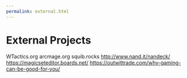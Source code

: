 ```yaml
---
permalink: external.html
---
```


# External Projects
 
WTactics.org
arcmage.org
squib.rocks
http://www.nand.it/nandeck/
https://magicseteditor.boards.net/
https://outwittrade.com/why-gaming-can-be-good-for-you/